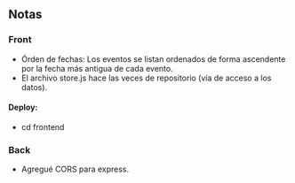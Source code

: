 ## Notas

### Front
* Órden de fechas: Los eventos se listan ordenados de forma ascendente por la fecha más antigua de cada evento.
* El archivo store.js hace las veces de repositorio (vía de acceso a los datos).

#### Deploy:
* cd frontend

### Back
* Agregué CORS para express.